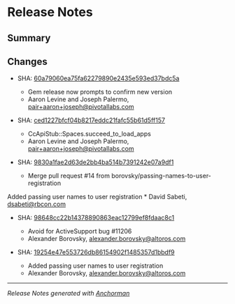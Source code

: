 # Release Notes

## Summary

## Changes

* SHA: [60a79060ea75fa62279890e2435e593ed37bdc5a](git@github.com:cloudfoundry/cfoundry/commit/60a79060ea75fa62279890e2435e593ed37bdc5a)
    * Gem release now prompts to confirm new version
    * Aaron Levine and Joseph Palermo, pair+aaron+joseph@pivotallabs.com


* SHA: [ced1227bfcf04b8217eddc21fafc55b61d5ff157](git@github.com:cloudfoundry/cfoundry/commit/ced1227bfcf04b8217eddc21fafc55b61d5ff157)
    * CcApiStub::Spaces.succeed_to_load_apps
    * Aaron Levine and Joseph Palermo, pair+aaron+joseph@pivotallabs.com


* SHA: [9830a1fae2d63de2bb4ba514b7391242e07a9df1](git@github.com:cloudfoundry/cfoundry/commit/9830a1fae2d63de2bb4ba514b7391242e07a9df1)
    * Merge pull request #14 from borovsky/passing-names-to-user-registration

Added passing user names to user registration
    * David Sabeti, dsabeti@rbcon.com


* SHA: [98648cc22b14378890863eac12799ef8fdaac8c1](git@github.com:cloudfoundry/cfoundry/commit/98648cc22b14378890863eac12799ef8fdaac8c1)
    * Avoid for ActiveSupport bug #11206
    * Alexander Borovsky, alexander.borovsky@altoros.com


* SHA: [19254e47e553726db86154902f1485357d1bbdf9](git@github.com:cloudfoundry/cfoundry/commit/19254e47e553726db86154902f1485357d1bbdf9)
    * Added passing user names to user registration
    * Alexander Borovsky, alexander.borovsky@altoros.com


------

_Release Notes generated with [Anchorman](http://github.com/infews/anchorman)_